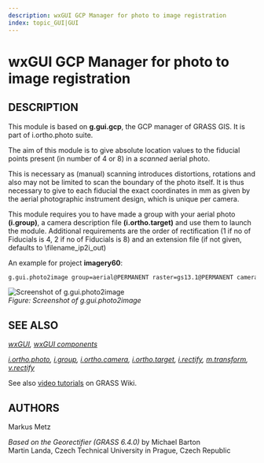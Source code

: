 ```yaml
---
description: wxGUI GCP Manager for photo to image registration
index: topic_GUI|GUI
---
```


# wxGUI GCP Manager for photo to image registration

## DESCRIPTION

This module is based on **g.gui.gcp**, the GCP manager of GRASS GIS. It
is part of i.ortho.photo suite.

The aim of this module is to give absolute location values to the
fiducial points present (in number of 4 or 8) in a *scanned* aerial
photo.

This is necessary as (manual) scanning introduces distortions, rotations
and also may not be limited to scan the boundary of the photo itself. It
is thus necessary to give to each fiducial the exact coordinates in mm
as given by the aerial photographic instrument design, which is unique
per camera.

This module requires you to have made a group with your aerial photo
**(i.group)**, a camera description file **(i.ortho.target)** and use
them to launch the module. Additional requirements are the order of
rectification (1 if no of Fiducials is 4, 2 if no of Fiducials is 8) and
an extension file (if not given, defaults to \\filename_ip2i_out)

An example for project **imagery60**:

```sh
g.gui.photo2image group=aerial@PERMANENT raster=gs13.1@PERMANENT camera=gscamera order=2 extension=try --o
```

![Screenshot of g.gui.photo2image](wxGUI_iphoto2image_frame.jpg)  
*Figure: Screenshot of g.gui.photo2image*

## SEE ALSO

*[wxGUI](wxGUI.md), [wxGUI components](wxGUI.components.md)*

*[i.ortho.photo](i.ortho.photo.md), [i.group](i.group.md),
[i.ortho.camera](i.ortho.camera.md),
[i.ortho.target](i.ortho.target.md), [i.rectify](i.rectify.md),
[m.transform](m.transform.md), [v.rectify](v.rectify.md)*

See also [video
tutorials](https://grasswiki.osgeo.org/wiki/WxGUI/Video_tutorials#Georectifier)
on GRASS Wiki.

## AUTHORS

Markus Metz  
  
*Based on the Georectifier (GRASS 6.4.0)* by Michael Barton  
Martin Landa, Czech Technical University in Prague, Czech Republic
